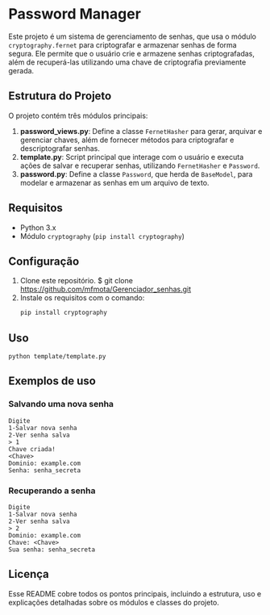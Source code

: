 # Password Manager

Este projeto é um sistema de gerenciamento de senhas, que usa o módulo `cryptography.fernet` para criptografar e armazenar senhas de forma segura. Ele permite que o usuário crie e armazene senhas criptografadas, além de recuperá-las utilizando uma chave de criptografia previamente gerada.

## Estrutura do Projeto

O projeto contém três módulos principais:

1. **password_views.py**: Define a classe `FernetHasher` para gerar, arquivar e gerenciar chaves, além de fornecer métodos para criptografar e descriptografar senhas.
2. **template.py**: Script principal que interage com o usuário e executa ações de salvar e recuperar senhas, utilizando `FernetHasher` e `Password`.
3. **password.py**: Define a classe `Password`, que herda de `BaseModel`, para modelar e armazenar as senhas em um arquivo de texto.

## Requisitos

- Python 3.x
- Módulo `cryptography` (`pip install cryptography`)

## Configuração

1. Clone este repositório.
   $ git clone https://github.com/mfmota/Gerenciador_senhas.git
2. Instale os requisitos com o comando:
   ```bash
   pip install cryptography
## Uso
    python template/template.py
## Exemplos de uso

### Salvando uma nova senha
```plaintext
Digite 
1-Salvar nova senha
2-Ver senha salva
> 1
Chave criada!
<Chave>
Dominio: example.com
Senha: senha_secreta
```
### Recuperando a senha
```plaintext
Digite 
1-Salvar nova senha
2-Ver senha salva
> 2
Dominio: example.com
Chave: <Chave>
Sua senha: senha_secreta
```

## Licença
Esse README cobre todos os pontos principais, incluindo a estrutura, uso e explicações detalhadas sobre os módulos e classes do projeto.


